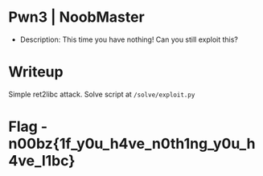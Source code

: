 # Pwn3 | NoobMaster

- Description: This time you have nothing! Can you still exploit this?

# Writeup

Simple ret2libc attack. Solve script at `/solve/exploit.py`

# Flag -  n00bz{1f_y0u_h4ve_n0th1ng_y0u_h4ve_l1bc}